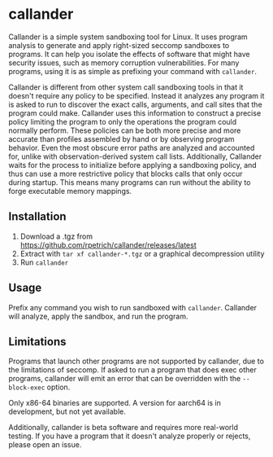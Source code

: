 # callander

Callander is a simple system sandboxing tool for Linux. It uses program analysis
to generate and apply right-sized seccomp sandboxes to programs. It can help you
isolate the effects of software that might have security issues, such as memory
corruption vulnerabilities. For many programs, using it is as simple as
prefixing your command with `callander`.

Callander is different from other system call sandboxing tools in that it
doesn't require any policy to be specified. Instead it analyzes any program it
is asked to run to discover the exact calls, arguments, and call sites
that the program could make. Callander uses this information to construct a
precise policy limiting the program to only the operations the program could
normally perform. These policies can be both more precise and more accurate than
profiles assembled by hand or by observing program behavior. Even the most
obscure error paths are analyzed and accounted for, unlike with
observation-derived system call lists. Additionally, Callander waits for the
process to initialize before applying a sandboxing policy, and thus can use
a more restrictive policy that blocks calls that only occur during startup. This
means many programs can run without the ability to forge executable memory
mappings.

## Installation

1. Download a .tgz from https://github.com/rpetrich/callander/releases/latest
2. Extract with `tar xf callander-*.tgz` or a graphical decompression utility
3. Run `callander`

## Usage

Prefix any command you wish to run sandboxed with `callander`. Callander will
analyze, apply the sandbox, and run the program.

## Limitations

Programs that launch other programs are not supported by callander, due to the
limitations of seccomp. If asked to run a program that does exec other programs,
callander will emit an error that can be overridden with the `--block-exec`
option.

Only x86-64 binaries are supported. A version for aarch64 is in development, but
not yet available.

Additionally, callander is beta software and requires more real-world testing.
If you have a program that it doesn't analyze properly or rejects, please open
an issue.
